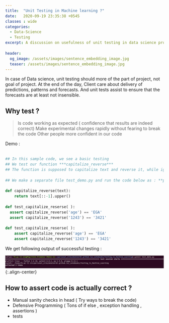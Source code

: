 ```yaml
---
title:  "Unit Testing in Machine learning ?"
date:   2020-09-19 23:35:38 +0545
classes : wide
categories:
  - Data-Science
  - Testing
excerpt: A discussion on usefulness of unit testing in data science projects

header:
  og_image: /assets/images/sentence_embedding_image.jpg
  teaser: /assets/images/sentence_embedding_image.jpg
---
```



 In case of Data science, unit testing should more of the part of project, not goal of project. At the end of the day, Client care about delivery of predictions, patterns and forecasts. And unit tests assist to  ensure that the forecasts are at least not insensible.


## Why test ?

> Is code working as expected ( confidence that results are indeed correct)
> Make experimental changes rapidly without fearing to break the code
> Other people more confident in our code

Demo :

```python

## In this sample code, we see a basic testing
## We test our function ***capitalize_reverse***
## The function is supposed to capitalize text and reverse it, while ignoring numbers

## We make a separate file test_demo.py and run the code below as : **pytest test_demo.py**

def capitalize_reverse(text):
    return text[::-1].upper()

def test_capitalize_reserse( ):
  assert capitalize_reverse('age') == 'EGA'
  assert capitalize_reverse('1243') == '3421'

def test_capitalize_reserse( ):
    assert capitalize_reverse('age') == 'EGA'
    assert capitalize_reverse('1243') == '3421'

```

We get following output of successful testing :

![](assets/images/test_1.png){:.align-center}  


## How to assert code is actually correct ?

- Manual sanity checks in head ( Try ways to break the code)
- Defensive Programming ( Tons of if else , exception handling , assertions )
- tests
